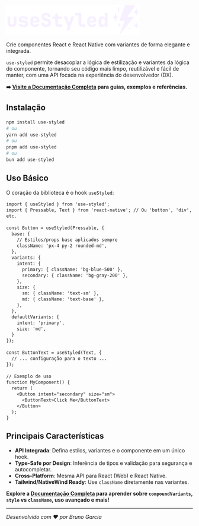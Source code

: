 ![use-styled logo](./assets/logo.png)

Crie componentes React e React Native com variantes de forma elegante e integrada.

`use-styled` permite desacoplar a lógica de estilização e variantes da lógica do componente, tornando seu código mais limpo, reutilizável e fácil de manter, com uma API focada na experiência do desenvolvedor (DX).

**➡️ [Visite a Documentação Completa](https://usestyled.vercel.app/) para guias, exemplos e referências.**

## Instalação

```bash
npm install use-styled
# ou
yarn add use-styled
# ou
pnpm add use-styled
# ou
bun add use-styled
```

## Uso Básico

O coração da biblioteca é o hook `useStyled`:

```tsx
import { useStyled } from 'use-styled';
import { Pressable, Text } from 'react-native'; // Ou 'button', 'div', etc.

const Button = useStyled(Pressable, {
  base: {
    // Estilos/props base aplicados sempre
    className: 'px-4 py-2 rounded-md',
  },
  variants: {
    intent: {
      primary: { className: 'bg-blue-500' },
      secondary: { className: 'bg-gray-200' },
    },
    size: {
      sm: { className: 'text-sm' },
      md: { className: 'text-base' },
    },
  },
  defaultVariants: {
    intent: 'primary',
    size: 'md',
  }
});

const ButtonText = useStyled(Text, {
  // ... configuração para o texto ...
});

// Exemplo de uso
function MyComponent() {
  return (
    <Button intent="secondary" size="sm">
      <ButtonText>Click Me</ButtonText>
    </Button>
  );
}
```

## Principais Características

*   **API Integrada**: Defina estilos, variantes e o componente em um único hook.
*   **Type-Safe por Design**: Inferência de tipos e validação para segurança e autocompletar.
*   **Cross-Platform**: Mesma API para React (Web) e React Native.
*   **Tailwind/NativeWind Ready**: Use `className` diretamente nas variantes.

**Explore a [Documentação Completa](https://usestyled.vercel.app/) para aprender sobre `compoundVariants`, `style` vs `className`, uso avançado e mais!**

---

*Desenvolvido com ❤️ por Bruno Garcia*
